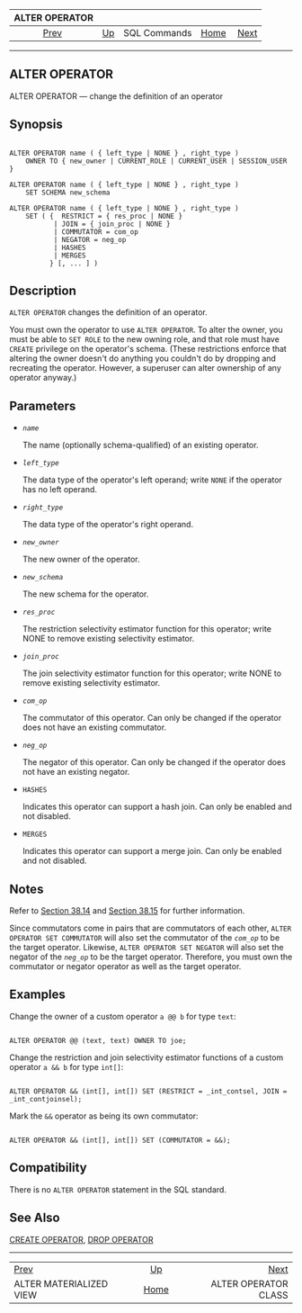<!--?xml version="1.0" encoding="UTF-8" standalone="no"?-->

|                           ALTER OPERATOR                          |                                        |              |                                                       |                                                       |
| :---------------------------------------------------------------: | :------------------------------------- | :----------: | ----------------------------------------------------: | ----------------------------------------------------: |
| [Prev](sql-altermaterializedview.html "ALTER MATERIALIZED VIEW")  | [Up](sql-commands.html "SQL Commands") | SQL Commands | [Home](index.html "PostgreSQL 17devel Documentation") |  [Next](sql-alteropclass.html "ALTER OPERATOR CLASS") |

***



## ALTER OPERATOR

ALTER OPERATOR — change the definition of an operator

## Synopsis

```

ALTER OPERATOR name ( { left_type | NONE } , right_type )
    OWNER TO { new_owner | CURRENT_ROLE | CURRENT_USER | SESSION_USER }

ALTER OPERATOR name ( { left_type | NONE } , right_type )
    SET SCHEMA new_schema

ALTER OPERATOR name ( { left_type | NONE } , right_type )
    SET ( {  RESTRICT = { res_proc | NONE }
           | JOIN = { join_proc | NONE }
           | COMMUTATOR = com_op
           | NEGATOR = neg_op
           | HASHES
           | MERGES
          } [, ... ] )
```

## Description

`ALTER OPERATOR` changes the definition of an operator.

You must own the operator to use `ALTER OPERATOR`. To alter the owner, you must be able to `SET ROLE` to the new owning role, and that role must have `CREATE` privilege on the operator's schema. (These restrictions enforce that altering the owner doesn't do anything you couldn't do by dropping and recreating the operator. However, a superuser can alter ownership of any operator anyway.)

## Parameters

*   *`name`*

    The name (optionally schema-qualified) of an existing operator.

*   *`left_type`*

    The data type of the operator's left operand; write `NONE` if the operator has no left operand.

*   *`right_type`*

    The data type of the operator's right operand.

*   *`new_owner`*

    The new owner of the operator.

*   *`new_schema`*

    The new schema for the operator.

*   *`res_proc`*

    The restriction selectivity estimator function for this operator; write NONE to remove existing selectivity estimator.

*   *`join_proc`*

    The join selectivity estimator function for this operator; write NONE to remove existing selectivity estimator.

*   *`com_op`*

    The commutator of this operator. Can only be changed if the operator does not have an existing commutator.

*   *`neg_op`*

    The negator of this operator. Can only be changed if the operator does not have an existing negator.

*   `HASHES`

    Indicates this operator can support a hash join. Can only be enabled and not disabled.

*   `MERGES`

    Indicates this operator can support a merge join. Can only be enabled and not disabled.

## Notes

Refer to [Section 38.14](xoper.html "38.14. User-Defined Operators") and [Section 38.15](xoper-optimization.html "38.15. Operator Optimization Information") for further information.

Since commutators come in pairs that are commutators of each other, `ALTER OPERATOR SET COMMUTATOR` will also set the commutator of the *`com_op`* to be the target operator. Likewise, `ALTER OPERATOR SET NEGATOR` will also set the negator of the *`neg_op`* to be the target operator. Therefore, you must own the commutator or negator operator as well as the target operator.

## Examples

Change the owner of a custom operator `a @@ b` for type `text`:

```

ALTER OPERATOR @@ (text, text) OWNER TO joe;
```

Change the restriction and join selectivity estimator functions of a custom operator `a && b` for type `int[]`:

```

ALTER OPERATOR && (int[], int[]) SET (RESTRICT = _int_contsel, JOIN = _int_contjoinsel);
```

Mark the `&&` operator as being its own commutator:

```

ALTER OPERATOR && (int[], int[]) SET (COMMUTATOR = &&);
```

## Compatibility

There is no `ALTER OPERATOR` statement in the SQL standard.

## See Also

[CREATE OPERATOR](sql-createoperator.html "CREATE OPERATOR"), [DROP OPERATOR](sql-dropoperator.html "DROP OPERATOR")

***

|                                                                   |                                                       |                                                       |
| :---------------------------------------------------------------- | :---------------------------------------------------: | ----------------------------------------------------: |
| [Prev](sql-altermaterializedview.html "ALTER MATERIALIZED VIEW")  |         [Up](sql-commands.html "SQL Commands")        |  [Next](sql-alteropclass.html "ALTER OPERATOR CLASS") |
| ALTER MATERIALIZED VIEW                                           | [Home](index.html "PostgreSQL 17devel Documentation") |                                  ALTER OPERATOR CLASS |
